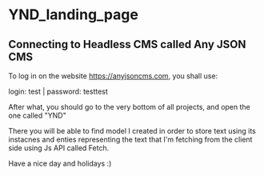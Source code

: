 # YND_landing_page

## Connecting to Headless CMS called Any JSON CMS

To log in on the website https://anyjsoncms.com, you shall use:

login: test | password: testtest

After what, you should go to the very bottom of all projects, and open the one called "YND"

There you will be able to find model I created in order to store text using its instacnes and enties representing the text that I'm fetching from the client side using Js API called Fetch.

Have a nice day and holidays :)
